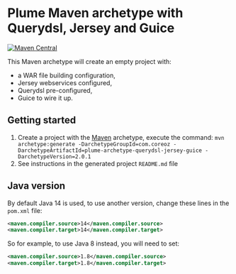 Plume Maven archetype with Querydsl, Jersey and Guice
=====================================================

[![Maven Central](https://maven-badges.herokuapp.com/maven-central/com.coreoz/plume-archetype-querydsl-jersey-guice/badge.svg)](https://maven-badges.herokuapp.com/maven-central/com.coreoz/plume-archetype-querydsl-jersey-guice)

This Maven archetype will create an empty project with:
- a WAR file building configuration,
- Jersey webservices configured,
- Querydsl pre-configured,
- Guice to wire it up.

Getting started
---------------
1. Create a project with the
[Maven](https://maven.apache.org/guides/introduction/introduction-to-archetypes.html) archetype,
execute the command:
`mvn archetype:generate -DarchetypeGroupId=com.coreoz -DarchetypeArtifactId=plume-archetype-querydsl-jersey-guice -DarchetypeVersion=2.0.1`
2. See instructions in the generated project `README.md` file

Java version
------------
By default Java 14 is used, to use another version, change these lines in the `pom.xml` file:
```xml
<maven.compiler.source>14</maven.compiler.source>
<maven.compiler.target>14</maven.compiler.target>
```

So for example, to use Java 8 instead, you will need to set:
```xml
<maven.compiler.source>1.8</maven.compiler.source>
<maven.compiler.target>1.8</maven.compiler.target>
```
